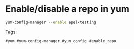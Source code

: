 # Enable/disable a repo in yum
```bash
yum-config-manager --enable epel-testing
```
Tags:
```
#yum #yum-config-manager #yum_config #enable_repo
```

